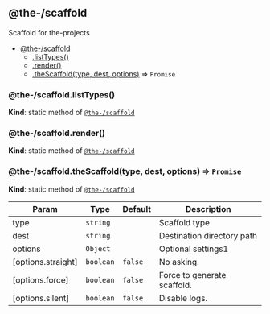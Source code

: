 <!--- Code generated by @the-/script-doc. DO NOT EDIT. -->

<a name="module_@the-/scaffold"></a>

## @the-/scaffold
Scaffold for the-projects


* [@the-/scaffold](#module_@the-/scaffold)
    * [.listTypes()](#module_@the-/scaffold.listTypes)
    * [.render()](#module_@the-/scaffold.render)
    * [.theScaffold(type, dest, options)](#module_@the-/scaffold.theScaffold) ⇒ <code>Promise</code>

<a name="module_@the-/scaffold.listTypes"></a>

### @the-/scaffold.listTypes()
**Kind**: static method of [<code>@the-/scaffold</code>](#module_@the-/scaffold)  
<a name="module_@the-/scaffold.render"></a>

### @the-/scaffold.render()
**Kind**: static method of [<code>@the-/scaffold</code>](#module_@the-/scaffold)  
<a name="module_@the-/scaffold.theScaffold"></a>

### @the-/scaffold.theScaffold(type, dest, options) ⇒ <code>Promise</code>
**Kind**: static method of [<code>@the-/scaffold</code>](#module_@the-/scaffold)  

| Param | Type | Default | Description |
| --- | --- | --- | --- |
| type | <code>string</code> |  | Scaffold type |
| dest | <code>string</code> |  | Destination directory path |
| options | <code>Object</code> |  | Optional settings1 |
| [options.straight] | <code>boolean</code> | <code>false</code> | No asking. |
| [options.force] | <code>boolean</code> | <code>false</code> | Force to generate scaffold. |
| [options.silent] | <code>boolean</code> | <code>false</code> | Disable logs. |
